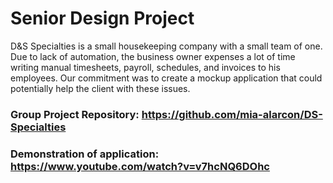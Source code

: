 # Senior Design Project
D&S Specialties is a small housekeeping company with a small team of one. Due to lack of automation, the business owner expenses a lot of time writing manual timesheets, payroll, schedules, and invoices to his employees. 
Our commitment was to create a mockup application that could potentially help the client with these issues.

### Group Project Repository: https://github.com/mia-alarcon/DS-Specialties
### Demonstration of application: https://www.youtube.com/watch?v=v7hcNQ6DOhc

